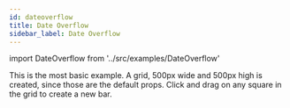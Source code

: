 ```yaml
---
id: dateoverflow
title: Date Overflow
sidebar_label: Date Overflow
---
```



import DateOverflow from '../src/examples/DateOverflow'



This is the most basic example.
A grid, 500px wide and 500px high is created, since those are the default props.
Click and drag on any square in the grid to create a new bar.

<DateOverflow />



